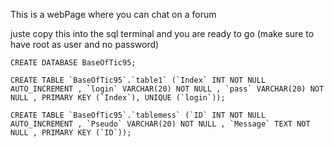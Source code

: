 This is a webPage where you can chat on a forum 


juste copy this into the sql terminal and you are ready to go (make sure to have root as user and no password)

```
CREATE DATABASE BaseOfTic95;

CREATE TABLE `BaseOfTic95`.`table1` (`Index` INT NOT NULL AUTO_INCREMENT , `login` VARCHAR(20) NOT NULL , `pass` VARCHAR(20) NOT NULL , PRIMARY KEY (`Index`), UNIQUE (`login`));

CREATE TABLE `BaseOfTic95`.`tablemess` (`ID` INT NOT NULL AUTO_INCREMENT , `Pseudo` VARCHAR(20) NOT NULL , `Message` TEXT NOT NULL , PRIMARY KEY (`ID`));
```
